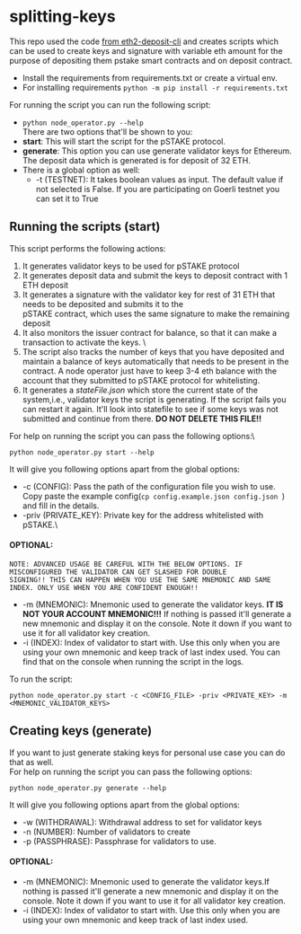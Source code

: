 # splitting-keys
This repo used the code [from eth2-deposit-cli](https://github.com/ethereum/staking-deposit-cli) and creates scripts 
which can be used to create keys and signature with variable eth amount for the purpose of depositing them 
pstake smart contracts and on deposit contract.

- Install the requirements from requirements.txt or create a virtual env.
- For installing requirements `python -m pip install -r requirements.txt`

For running the script you can run the following script:
- `python node_operator.py --help` \
There are two options that'll be shown to you:
- **start**: This will start the script for the pSTAKE protocol.
- **generate**: This option you can use generate validator keys for Ethereum. The deposit data which is generated
is for deposit of 32 ETH.
- There is a global option as well:
  - -t (TESTNET): It takes boolean values as input. The default value if not selected is False. If you are participating
    on Goerli testnet you can set it to True

## Running the scripts (start)
This script performs the following actions:
1. It generates validator keys to be used for pSTAKE protocol
2. It generates deposit data and submit the keys to deposit contract with 1 ETH deposit
3. It generates a signature with the validator key for rest of 31 ETH that needs to be deposited and submits it to the  
  pSTAKE contract, which uses the same signature to make the remaining deposit
4. It also monitors the issuer contract for balance, so that it can make a transaction to activate the keys. \
5. The script also tracks the number of keys that you have deposited and maintain a balance of keys automatically that 
  needs to be present in the contract. A node operator just have to keep 3-4 eth balance with the account that they 
  submitted to pSTAKE protocol for whitelisting.
6. It generates a *stateFile.json* which store the current state of the system,i.e., validator keys the script is
  generating. If the script fails you can restart it again. It'll look into statefile to see if some keys was not 
  submitted and continue from there. **DO NOT DELETE THIS FILE!!**

For help on running the script you can pass the following options:\
```
python node_operator.py start --help
```
It will give you following options apart from the global options:
- -c (CONFIG): Pass the path of the configuration file you wish to use. Copy paste the example config(`cp config.example.json config.json `) and fill in the 
details. 
- -priv (PRIVATE_KEY): Private key for the address whitelisted with pSTAKE.\
#### OPTIONAL:
```
NOTE: ADVANCED USAGE BE CAREFUL WITH THE BELOW OPTIONS. IF MISCONFIGURED THE VALIDATOR CAN GET SLASHED FOR DOUBLE 
SIGNING!! THIS CAN HAPPEN WHEN YOU USE THE SAME MNEMONIC AND SAME INDEX. ONLY USE WHEN YOU ARE CONFIDENT ENOUGH!!
```
- -m (MNEMONIC): Mnemonic used to generate the validator keys. **IT IS NOT YOUR ACCOUNT MNEMONIC!!!**
  If nothing is passed it'll generate a new mnemonic and display it on the console. Note it down if you want to use it
  for all validator key creation.
- -i (INDEX): Index of validator to start with. Use this only when you are using your own mnemonic and keep track of
  last index used. You can find that on the console when running the script in the logs. 

To run the script:
```
python node_operator.py start -c <CONFIG_FILE> -priv <PRIVATE_KEY> -m <MNEMONIC_VALIDATOR_KEYS>
```
## Creating keys (generate)
If you want to just generate staking keys for personal use case you can do that as well. \
For help on running the script you can pass the following options:
```
python node_operator.py generate --help
```
It will give you following options apart from the global options:
- -w (WITHDRAWAL): Withdrawal address to set for validator keys
- -n (NUMBER): Number of validators to create
- -p (PASSPHRASE): Passphrase for validators to use.
#### OPTIONAL:
- -m (MNEMONIC): Mnemonic used to generate the validator keys.If nothing is passed it'll generate a new mnemonic and
  display it on the console. Note it down if you want to use it for all validator key creation.
- -i (INDEX): Index of validator to start with. Use this only when you are using your own mnemonic and keep track of
  last index used.

